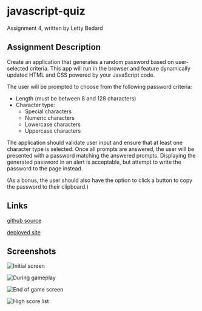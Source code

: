 # javascript-quiz
Assignment 4, written by Letty Bedard

## Assignment Description

Create an application that generates a random password based on user-selected criteria. This app will run in the browser and feature dynamically updated HTML and CSS powered by your JavaScript code.

The user will be prompted to choose from the following password criteria:

 - Length (must be between 8 and 128 characters)
 - Character type:
   - Special characters
   - Numeric characters
   - Lowercase characters
   - Uppercase characters

The application should validate user input and ensure that at least one character type is selected.
Once all prompts are answered, the user will be presented with a password matching the answered prompts. Displaying the generated password in an alert is acceptable, but attempt to write the password to the page instead.

(As a bonus, the user should also have the option to click a button to copy the password to their clipboard.)

## Links

[github source](https://github.com/yttel/javascript-quiz)

[deployed site](https://yttel.github.io/javascript-quiz/)

## Screenshots

![Initial screen]()

![During gameplay]()

![End of game screen]()

![High score list]()
